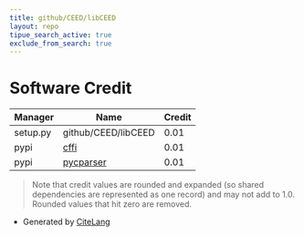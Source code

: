 ```yaml
---
title: github/CEED/libCEED
layout: repo
tipue_search_active: true
exclude_from_search: true
---
```

# Software Credit

|Manager|Name|Credit|
|-------|----|------|
|setup.py|github/CEED/libCEED|0.01|
|pypi|[cffi](http://cffi.readthedocs.org)|0.01|
|pypi|[pycparser](https://github.com/eliben/pycparser)|0.01|


> Note that credit values are rounded and expanded (so shared dependencies are represented as one record) and may not add to 1.0. Rounded values that hit zero are removed.


- Generated by [CiteLang](https://github.com/vsoch/citelang)
